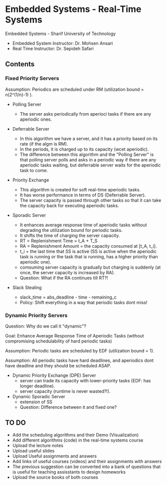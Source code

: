# Embedded Systems - Real-Time Systems

Embedded Systems - Sharif University of Technology

* Embedded System Instructor: Dr. Mohsen Ansari
* Real Time Instructor: Dr. Sepideh Safari

## Contents
### Fixed Priority Servers
Assumption: Periodics are scheduled under RM (utilization bound = n(2^(1/n)-1) ).

- Polling Server
  - The server asks periodically from aperioci tasks if there are any aperiodic ones.
  
- Deferrable Server
  
  - In this algorithm we have a server, and it has a priority based on its rate (if the algm is RM).
  - In the periods, it is charged up to its capacity (wcet aperiodic).
  - The difference between this algorithm and the "Polling Server" is that polling server polls and asks in a periodic way if there are any aperiodic tasks waiting, but deferrable server waits for the aperiodic task to come.

- Priority Exchange

  - This algorithm is created for soft real-time aperiodic tasks.
  - It has worse performance in terms of DS (Deferrable Server).
  - The server capacity is passed through other tasks so that it can take the capacity back for executing aperiodic tasks.

- Sporadic Server
  - It enhances average response time of aperiodic tasks without degrading the utilization bound for periodic tasks.
  - It shifts the time of charging the server capacity.
  - RT = Replenishment Time = t_A + T_S
  - RA = Replenishment Amount = the capacity consumed at [t_A, t_i].
  - t_i = the last time that SS is active (SS is active when the aperiodic task is running or the task that is running, has a higher priority than aperiodic one).
  - comsuming server capacity is gradually but charging is suddenly (at once, the server capacity is increased by RA).
  - Question: What if the RA continues till RT?!

- Slack Stealing
  - slack_time = abs_deadline - time - remaining_c
  - Policy: Shift everything in a way that periodic tasks dont miss!


### Dynamic Priority Servers
Question: Why do we call it "dynamic"?

Goal: Enhance Average Response Time of Aperiodic Tasks (without compromising schedulability of hard periodic tasks)

Assumption: Periodic tasks are scheduled by EDF (utilization bound = 1).

Assumption: All periodic tasks have hard deadlines, and aperiodics dont have deadline and they should be scheduled ASAP.

- Dynamic Priority Exchange (DPE) Server
  - server can trade its capacity with lower-priority tasks (EDF: has longer deadline).
  - server capacity (runtime is never wasted?!).
- Dynamic Sporadic Server
  - extension of SS
  - Question: Difference between it and fixed one?
 

## TO DO
- Add the scheduling algorithms and their Demo (Visualization)
- Add different algorithms (code) in the real-time systems course
- Upload the lecture notes
- Upload useful slides
- Upload Useful assignments and answers
- Add links of useful courses (videos) and their assignments with answers
- The previous suggestion can be converted into a bank of questions that is useful for teaching assisstants to design homeworks
- Upload the source books of both courses
